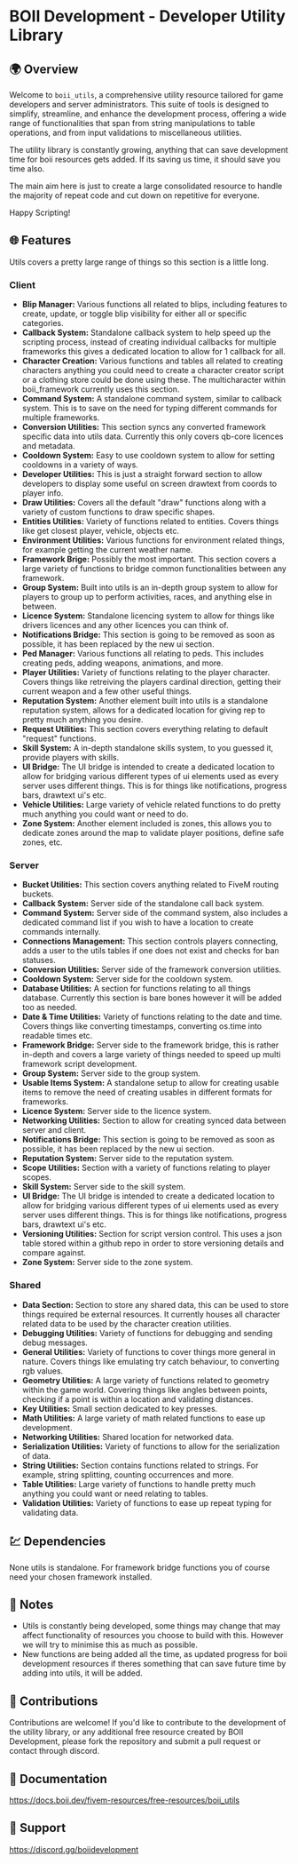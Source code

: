 # BOII Development - Developer Utility Library

## 🌍 Overview

Welcome to `boii_utils`, a comprehensive utility resource tailored for game developers and server administrators.
This suite of tools is designed to simplify, streamline, and enhance the development process, offering a wide range of functionalities that span from string manipulations to table operations, and from input validations to miscellaneous utilities.

The utility library is constantly growing, anything that can save development time for boii resources gets added.
If its saving us time, it should save you time also.

The main aim here is just to create a large consolidated resource to handle the majority of repeat code and cut down on repetitive for everyone.

Happy Scripting!

## 🌐 Features

Utils covers a pretty large range of things so this section is a little long.

### Client

- **Blip Manager:** Various functions all related to blips, including features to create, update, or toggle blip visibility for either all or specific categories.
- **Callback System:** Standalone callback system to help speed up the scripting process, instead of creating individual callbacks for multiple frameworks this gives a dedicated location to allow for 1 callback for all.
- **Character Creation:** Various functions and tables all related to creating characters anything you could need to create a character creator script or a clothing store could be done using these. The multicharacter within boii_framework currently uses this section.
- **Command System:** A standalone command system, similar to callback system. This is to save on the need for typing different commands for multiple frameworks.
- **Conversion Utilities:** This section syncs any converted framework specific data into utils data. Currently this only covers qb-core licences and metadata.
- **Cooldown System:** Easy to use cooldown system to allow for setting cooldowns in a variety of ways.
- **Developer Utilities:** This is just a straight forward section to allow developers to display some useful on screen drawtext from coords to player info.
- **Draw Utilities:** Covers all the default "draw" functions along with a variety of custom functions to draw specific shapes.
- **Entities Utilities:** Variety of functions related to entities. Covers things like get closest player, vehicle, objects etc.
- **Environment Utilities:** Various functions for environment related things, for example getting the current weather name.
- **Framework Brige:** Possibly the most important. This section covers a large variety of functions to bridge common functionalities between any framework.
- **Group System:** Built into utils is an in-depth group system to allow for players to group up to perform activities, races, and anything else in between.
- **Licence System:** Standalone licencing system to allow for things like drivers licences and any other licences you can think of.
- **Notifications Bridge:** This section is going to be removed as soon as possible, it has been replaced by the new ui section.
- **Ped Manager:** Various functions all relating to peds. This includes creating peds, adding weapons, animations, and more.
- **Player Utilities:** Variety of functions relating to the player character. Covers things like retreiving the players cardinal direction, getting their current weapon and a few other useful things.
- **Reputation System:** Another element built into utils is a standalone reputation system, allows for a dedicated location for giving rep to pretty much anything you desire.
- **Request Utilities:** This section covers everything relating to default "request" functions.
- **Skill System:** A in-depth standalone skills system, to you guessed it, provide players with skills.
- **UI Bridge:** The UI bridge is intended to create a dedicated location to allow for bridging various different types of ui elements used as every server uses different things. This is for things like notifications, progress bars, drawtext ui's etc.
- **Vehicle Utilities:** Large variety of vehicle related functions to do pretty much anything you could want or need to do.
- **Zone System:** Another element included is zones, this allows you to dedicate zones around the map to validate player positions, define safe zones, etc.

### Server

- **Bucket Utilities:** This section covers anything related to FiveM routing buckets.
- **Callback System:** Server side of the standalone call back system. 
- **Command System:** Server side of the command system, also includes a dedicated command list if you wish to have a location to create commands internally.
- **Connections Management:** This section controls players connecting, adds a user to the utils tables if one does not exist and checks for ban statuses.
- **Conversion Utilities:** Server side of the framework conversion utilities.
- **Cooldown System:** Server side for the cooldown system.
- **Database Utilities:** A section for functions relating to all things database. Currently this section is bare bones however it will be added too as needed.
- **Date & Time Utilities:** Variety of functions relating to the date and time. Covers things like converting timestamps, converting os.time into readable times etc.
- **Framework Bridge:** Server side to the framework bridge, this is rather in-depth and covers a large variety of things needed to speed up multi framework script development.
- **Group System:** Server side to the group system.
- **Usable Items System:** A standalone setup to allow for creating usable items to remove the need of creating usables in different formats for frameworks.
- **Licence System:** Server side to the licence system.
- **Networking Utilities:** Section to allow for creating synced data between server and client.
- **Notifications Bridge:** This section is going to be removed as soon as possible, it has been replaced by the new ui section.
- **Reputation System:** Server side to the reputation system.
- **Scope Utilities:** Section with a variety of functions relating to player scopes.
- **Skill System:** Server side to the skill system.
- **UI Bridge:** The UI bridge is intended to create a dedicated location to allow for bridging various different types of ui elements used as every server uses different things. This is for things like notifications, progress bars, drawtext ui's etc.
- **Versioning Utilities:** Section for script version control. This uses a json table stored within a github repo in order to store versioning details and compare against.
- **Zone System:** Server side to the zone system.

### Shared

- **Data Section:** Section to store any shared data, this can be used to store things required be external resources. It currently houses all character related data to be used by the character creation utilities.
- **Debugging Utilities:** Variety of functions for debugging and sending debug messages.
- **General Utilities:** Variety of functions to cover things more general in nature. Covers things like emulating try catch behaviour, to converting rgb values.
- **Geometry Utilities:** A large variety of functions related to geometry within the game world. Covering things like angles between points, checking if a point is within a location and validating distances.
- **Key Utilities:** Small section dedicated to key presses. 
- **Math Utilities:** A large variety of math related functions to ease up development.
- **Networking Utilities:** Shared location for networked data.
- **Serialization Utilities:** Variety of functions to allow for the serialization of data.
- **String Utilities:** Section contains functions related to strings. For example, string splitting, counting occurrences and more.
- **Table Utilities:** Large variety of functions to handle pretty much anything you could want or need relating to tables.
- **Validation Utilities:** Variety of functions to ease up repeat typing for validating data.

## 💹 Dependencies

None utils is standalone. 
For framework bridge functions you of course need your chosen framework installed.

## 📝 Notes

- Utils is constantly being developed, some things may change that may affect functionality of resources you choose to build with this. However we will try to minimise this as much as possible.
- New functions are being added all the time, as updated progress for boii development resources if theres something that can save future time by adding into utils, it will be added.

## 🤝 Contributions

Contributions are welcome! 
If you'd like to contribute to the development of the utility library, or any additional free resource created by BOII Development, please fork the repository and submit a pull request or contact through discord.

## 📝 Documentation

https://docs.boii.dev/fivem-resources/free-resources/boii_utils

## 📩 Support

https://discord.gg/boiidevelopment
